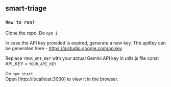 ## smart-triage

### `How to run?`

Clone the repo. Do `npm i` 

In case the API key provided is expired, generate a new key.
The apiKey can be generated here - https://aistudio.google.com/apikey

Replace `YOUR_API_KEY` with your actual Gemini API key in utils.js file
const API_KEY = `YOUR_API_KEY`

Do `npm start`<br>
Open [http://localhost:3000] to view it in the browser.

